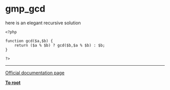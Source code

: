 # gmp_gcd



here is an elegant recursive solution<br>

```
<?php    

function gcd($a,$b) {
    return ($a % $b) ? gcd($b,$a % $b) : $b;
}

?>
```
  

---

[Official documentation page](https://www.php.net/manual/en/function.gmp-gcd.php)

**[To root](/README.md)**